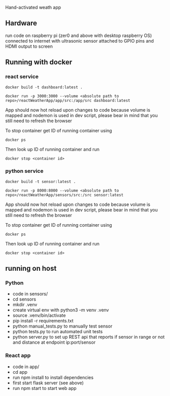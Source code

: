 Hand-activated weath app

## Hardware 

run code on raspberry pi (zer0 and above with desktop raspberry OS) connected to internet with ultrasonic sensor attached to GPIO pins and HDMI output to screen

## Running with docker

### react service

```
docker build -t dashboard:latest .
```
```
docker run -p 3000:3000 --volume <absolute path to repo>/reactWeatherApp/app/src:/app/src dashboard:latest 
```
App should now hot reload upon changes to code because volume is mapped and nodemon is used in dev script, please bear in mind that you still need to refresh the browser

To stop container get ID of running container using
```
docker ps
```
Then look up ID of running container and run
```
docker stop <container id>
```


### python service

```
docker build -t sensor:latest .
```
```
docker run -p 8000:8000 --volume <absolute path to repo>/reactWeatherApp/sensors/src:/src sensor:latest 
```
App should now hot reload upon changes to code because volume is mapped and nodemon is used in dev script, please bear in mind that you still need to refresh the browser

To stop container get ID of running container using
```
docker ps
```
Then look up ID of running container and run
```
docker stop <container id>
```
## running on host

### Python
* code in sensors/
* cd sensors
* mkdir .venv
* create virtual env with python3 -m venv .venv 
* source .venv/bin/activate
* pip install -r requirements.txt
* python manual_tests.py to manually test sensor
* python tests.py to run automated unit tests
* python server.py to set up REST api that reports if sensor in range or not and distance at endpoint ip:port/sensor

### React app
* code in app/
* cd app
* run npm install to install dependencies
* first start flask server (see above)
* run npm start to start web app

